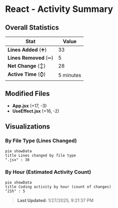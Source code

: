 # React - Activity Summary 

## Overall Statistics

| Stat                   | Value                                                             |
| ---------------------- | ----------------------------------------------------------------- |
| **Lines Added** (➕)   | 33                                          |
| **Lines Removed** (➖) | 5                                        |
| **Net Change** (↕)    | 28                |
| **Active Time** (⌚)   | 5 minutes |


## Modified Files
- **App.jsx** (+17, -3)
- **UseEffect.jsx** (+16, -2)

## Visualizations

### By File Type (Lines Changed)

```mermaid
pie showData
title Lines changed by file type
".jsx" : 38
```

### By Hour (Estimated Activity Count)

```mermaid
pie showData
title Coding activity by hour (count of changes)
"21h" : 5
```


> **Last Updated:** 1/27/2025, 9:21:37 PM